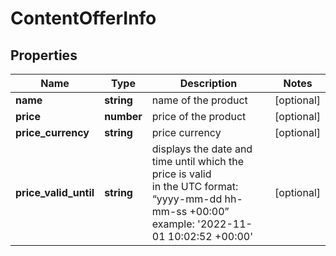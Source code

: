 # ContentOfferInfo

## Properties

| Name | Type | Description | Notes |
|------------ | ------------- | ------------- | -------------|
**name** | **string** | name of the product |[optional]|
**price** | **number** | price of the product |[optional]|
**price_currency** | **string** | price currency |[optional]|
**price_valid_until** | **string** | displays the date and time until which the price is valid<br>in the UTC format: “yyyy-mm-dd hh-mm-ss +00:00”<br>example: '2022-11-01 10:02:52 +00:00' |[optional]|